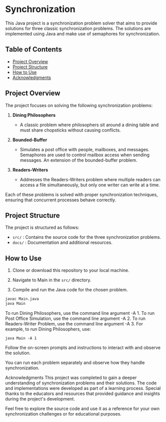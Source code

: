 # Synchronization

This Java project is a synchronization problem solver that aims to provide solutions for three classic synchronization problems. The solutions are implemented using Java and make use of semaphores for synchronization.

## Table of Contents
- [Project Overview](#project-overview)
- [Project Structure](#project-structure)
- [How to Use](#how-to-use)
- [Acknowledgments](#acknowledgments)

## Project Overview

The project focuses on solving the following synchronization problems:

1. **Dining Philosophers**
   - A classic problem where philosophers sit around a dining table and must share chopsticks without causing conflicts.

2. **Bounded-Buffer**
   - Simulates a post office with people, mailboxes, and messages. Semaphores are used to control mailbox access when sending messages. An extension of the bounded-buffer problem.

3. **Readers-Writers**
   - Addresses the Readers-Writers problem where multiple readers can access a file simultaneously, but only one writer can write at a time.

Each of these problems is solved with proper synchronization techniques, ensuring that concurrent processes behave correctly.

## Project Structure

The project is structured as follows:

- `src/` : Contains the source code for the three synchronization problems.
- `docs/` : Documentation and additional resources.

## How to Use

1. Clone or download this repository to your local machine.

2. Navigate to Main in the `src/` directory.

3. Compile and run the Java code for the chosen problem.

```bash
javac Main.java
java Main
```

To run Dining Philosophers, use the command line argument -A 1.
To run Post Office Simulation, use the command line argument -A 2.
To run Readers-Writer Problem, use the command line argument -A 3.
For example, to run Dining Philosophers, use:

```
java Main -A 1
```

Follow the on-screen prompts and instructions to interact with and observe the solution.

You can run each problem separately and observe how they handle synchronization.

Acknowledgments
This project was completed to gain a deeper understanding of synchronization problems and their solutions. The code and implementations were developed as part of a learning process. Special thanks to the educators and resources that provided guidance and insights during the project's development.

Feel free to explore the source code and use it as a reference for your own synchronization challenges or for educational purposes.
